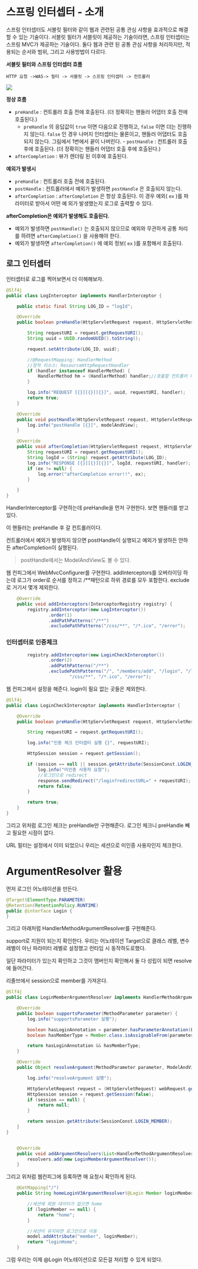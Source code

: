 # 스프링 인터셉터 - 소개

스프링 인터셉터도 서블릿 필터와 같이 웹과 관련된 공통 관심 사항을 효과적으로 해결할 수 있는 기술이다.
서블릿 필터가 서블릿이 제공하는 기술이라면, 스프링 인터셉터는 스프링 MVC가 제공하는 기술이다. 둘다 웹과 관련 된 공통 관심 사항을 처리하지만, 적용되는 순서와 범위, 그리고 사용방법이 다르다.


**서블릿 필터와 스프링 인터셉터 흐름** 
```
HTTP 요청 ->WAS-> 필터 -> 서블릿 -> 스프링 인터셉터 -> 컨트롤러
```

![](https://velog.velcdn.com/images/jckim22/post/fed231a9-4a51-4498-8f39-b323ea7d1014/image.png)


**정상 흐름**
- `preHandle` : 컨트롤러 호출 전에 호출된다. (더 정확히는 핸들러 어댑터 호출 전에 호출된다.)
   - `preHandle` 의 응답값이 `true` 이면 다음으로 진행하고, `false` 이면 더는 진행하지 않는다. `false` 인 경우 나머지 인터셉터는 물론이고, 핸들러 어댑터도 호출되지 않는다. 그림에서 1번에서 끝이 나버린다. - `postHandle` : 컨트롤러 호출 후에 호출된다. (더 정확히는 핸들러 어댑터 호출 후에 호출된다.)
- `afterCompletion` : 뷰가 렌더링 된 이후에 호출된다.


**예외가 발생시**
- `preHandle` : 컨트롤러 호출 전에 호출된다.
- `postHandle` : 컨트롤러에서 예외가 발생하면 `postHandle` 은 호출되지 않는다.
- `afterCompletion` : `afterCompletion` 은 항상 호출된다. 이 경우 예외( `ex` )를 파라미터로 받아서 어떤 예
외가 발생했는지 로그로 출력할 수 있다.


**afterCompletion은 예외가 발생해도 호출된다.**
- 예외가 발생하면 `postHandle()` 는 호출되지 않으므로 예외와 무관하게 공통 처리를 하려면
`afterCompletion()` 을 사용해야 한다.
- 예외가 발생하면 `afterCompletion()` 에 예외 정보( `ex` )를 포함해서 호출된다.


## 로그 인터셉터

인터셉터로 로그를 찍어보면서 더 이해해보자.


```java
@Slf4j
public class LogInterceptor implements HandlerInterceptor {

    public static final String LOG_ID = "logId";

    @Override
    public boolean preHandle(HttpServletRequest request, HttpServletResponse response, Object handler) throws Exception {

        String requestURI = request.getRequestURI();
        String uuid = UUID.randomUUID().toString();

        request.setAttribute(LOG_ID, uuid);

        //@RequestMapping: HandlerMethod
        //정적 리소스: ResourceHttpRequestHandler
        if (handler instanceof HandlerMethod) {
            HandlerMethod hm = (HandlerMethod) handler;//호출할 컨트롤러 메서드의 모든 정보가 포함되어 있다.
        }

        log.info("REQUEST [{}][{}][{}]", uuid, requestURI, handler);
        return true;
    }

    @Override
    public void postHandle(HttpServletRequest request, HttpServletResponse response, Object handler, ModelAndView modelAndView) throws Exception {
        log.info("postHandle [{}]", modelAndView);
    }

    @Override
    public void afterCompletion(HttpServletRequest request, HttpServletResponse response, Object handler, Exception ex) throws Exception {
        String requestURI = request.getRequestURI();
        String logId = (String) request.getAttribute(LOG_ID);
        log.info("RESPONSE [{}][{}][{}]", logId, requestURI, handler);
        if (ex != null) {
            log.error("afterCompletion error!!", ex);
        }

    }
}
```

HandlerInterceptor를 구현하는데
preHandle을 먼저 구현한다.
보면 핸들러를 받고 있다.

이 핸들러는 preHandle 후 갈 컨트롤러이다.

컨트롤러에서 예외가 발생하지 않으면 postHandle이 실행되고 예외가 발생하든 안하든 afterCompletion이 실행된다.
>postHandle에서는 ModelAndView도 볼 수 있다.

웹 컨피그에서 WebMvcConfigurer를 구현한다.
addInterceptors를 오버라이딩 하는데 로그가 order로 순서를 정하고 /\*\*패턴으로 하위 경로를 모두 포함한다.
exclude로 거기서 몇개 제외한다.


```java
    @Override
    public void addInterceptors(InterceptorRegistry registry) {
        registry.addInterceptor(new LogInterceptor())
                .order(1)
                .addPathPatterns("/**")
                .excludePathPatterns("/css/**", "/*.ico", "/error");

```


### 인터셉터로 인증체크

```java
        registry.addInterceptor(new LoginCheckInterceptor())
                .order(2)
                .addPathPatterns("/**")
                .excludePathPatterns("/", "/members/add", "/login", "/logout",
                        "/css/**", "/*.ico", "/error");
```

웹 컨피그에서 설정을 해준다.
login이 필요 없는 곳들은 제외한다.

```java
@Slf4j
public class LoginCheckInterceptor implements HandlerInterceptor {

    @Override
    public boolean preHandle(HttpServletRequest request, HttpServletResponse response, Object handler) throws Exception {

        String requestURI = request.getRequestURI();

        log.info("인증 체크 인터셉터 실행 {}", requestURI);

        HttpSession session = request.getSession();

        if (session == null || session.getAttribute(SessionConst.LOGIN_MEMBER) == null) {
            log.info("미인증 사용자 요청");
            //로그인으로 redirect
            response.sendRedirect("/login?redirectURL=" + requestURI);
            return false;
        }

        return true;
    }
}

```
그리고 위처럼 로그인 체크는 preHandle만 구현해준다.
로그인 체크니 preHandle 빼고 필요한 시점이 없다.

URL 필터는 설정에서 이미 되었으니 우리는 세션으로 미인증 사용자인지 체크한다.


# ArgumentResolver 활용


먼저 로그인 어노테이션을 만든다.
```java
@Target(ElementType.PARAMETER)
@Retention(RetentionPolicy.RUNTIME)
public @interface Login {
}

```

그리고 아래처럼 HandlerMethodArgumentResolver를 구현해준다.

support로 지원이 되는지 확인한다.
우리는 어노테이션 Target으로 클래스 레벨, 변수 레벨이 아닌 파라미터 레벨로 설정했고 런타임 시 동작하도로했다.

일단 파라미터가 있는지 확인하고 그것이 멤버인지 확인해서 둘 다 성립이 되면 resolve에 들어간다.

리졸브에서 session으로 member를 가져온다.

```java
@Slf4j
public class LoginMemberArgumentResolver implements HandlerMethodArgumentResolver {

    @Override
    public boolean supportsParameter(MethodParameter parameter) {
        log.info("supportsParameter 실행");

        boolean hasLoginAnnotation = parameter.hasParameterAnnotation(Login.class);
        boolean hasMemberType = Member.class.isAssignableFrom(parameter.getParameterType());

        return hasLoginAnnotation && hasMemberType;
    }

    @Override
    public Object resolveArgument(MethodParameter parameter, ModelAndViewContainer mavContainer, NativeWebRequest webRequest, WebDataBinderFactory binderFactory) throws Exception {

        log.info("resolveArgument 실행");

        HttpServletRequest request = (HttpServletRequest) webRequest.getNativeRequest();
        HttpSession session = request.getSession(false);
        if (session == null) {
            return null;
        }

        return session.getAttribute(SessionConst.LOGIN_MEMBER);
    }
}
```

```java

    @Override
    public void addArgumentResolvers(List<HandlerMethodArgumentResolver> resolvers) {
        resolvers.add(new LoginMemberArgumentResolver());
    }
```

그리고 위처럼 웹컨피그에 등록하면 매 요청시 확인하게 된다.

```java
    @GetMapping("/")
    public String homeLoginV3ArgumentResolver(@Login Member loginMember, Model model) {

        //세션에 회원 데이터가 없으면 home
        if (loginMember == null) {
            return "home";
        }

        //세션이 유지되면 로그인으로 이동
        model.addAttribute("member", loginMember);
        return "loginHome";
    }
```

그럼 우리는 이제 @Login 어노테이션으로 모든걸 처리할 수 있게 되었다.
